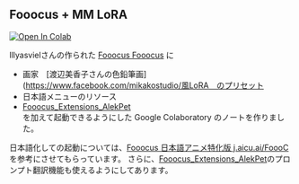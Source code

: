 ## Fooocus + MM LoRA
<a href="https://github.com/aquapathos/FooocusJAni/blob/main/Fooocus_onColabwithMM.ipynb" target="_parent">
<img src="https://colab.research.google.com/assets/colab-badge.svg" alt="Open In Colab"> </a>

lllyasvielさんの作られた [Fooocus Fooocus](https://github.com/lllyasviel/Fooocus) に
- 画家　[渡辺美香子さんの色鉛筆画](https://www.facebook.com/mikakostudio/風LoRA　のプリセット
- 日本語メニューのリソース  
- [Fooocus_Extensions_AlekPet](https://github.com/AlekPet/Fooocus_Extensions_AlekPet)  
を加えて起動できるようにした Google Colaboratory のノートを作りました。

日本語化しての起動については、[Fooocus 日本語アニメ特化版 j.aicu.ai/FoooC](https://github.com/aicuai/Artist-Guide-for-SDXL/blob/main/Fooocus_onColab.ipynb)を参考にさせてもらっています。
さらに、[Fooocus_Extensions_AlekPet](https://github.com/AlekPet/)のプロンプト翻訳機能も使えるようにしてあります。


